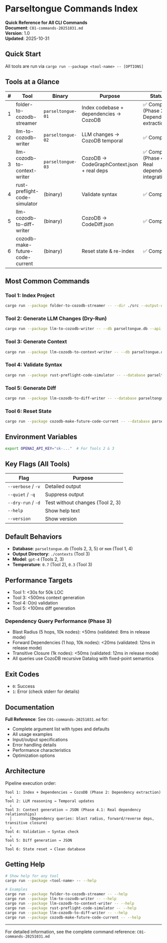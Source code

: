 # Parseltongue Commands Index

**Quick Reference for All CLI Commands**  
**Document**: `C01-commands-20251031.md`  
**Version**: 1.0  
**Updated**: 2025-10-31

## Quick Start

All tools are run via `cargo run --package <tool-name> -- [OPTIONS]`

## Tools at a Glance

| # | Tool | Binary | Purpose | Status |
|---|------|--------|---------|--------|
| 1 | folder-to-cozodb-streamer | `parseltongue-01` | Index codebase + dependencies → CozoDB | ✅ Complete (Phase 2: Dependency extraction) |
| 2 | llm-to-cozodb-writer | `parseltongue-02` | LLM changes → CozoDB temporal | ✅ Complete |
| 3 | llm-cozodb-to-context-writer | `parseltongue-03` | CozoDB → CodeGraphContext.json + real deps | ✅ Complete (Phase 4.1: Real dependency integration) |
| 4 | rust-preflight-code-simulator | (binary) | Validate syntax | ✅ Complete |
| 5 | llm-cozodb-to-diff-writer | (binary) | CozoDB → CodeDiff.json | ✅ Complete |
| 6 | cozodb-make-future-code-current | (binary) | Reset state & re-index | ✅ Complete |

## Most Common Commands

### Tool 1: Index Project
```bash
cargo run --package folder-to-cozodb-streamer -- --dir ./src --output-db sqlite:parseltongue.db --verbose
```

### Tool 2: Generate LLM Changes (Dry-Run)
```bash
cargo run --package llm-to-cozodb-writer -- --db parseltongue.db --api-key sk-... --dry-run --verbose
```

### Tool 3: Generate Context
```bash
cargo run --package llm-cozodb-to-context-writer -- --db parseltongue.db --api-key sk-... --output ./contexts --verbose
```

### Tool 4: Validate Syntax
```bash
cargo run --package rust-preflight-code-simulator -- --database parseltongue.db --verbose
```

### Tool 5: Generate Diff
```bash
cargo run --package llm-cozodb-to-diff-writer -- --database parseltongue.db --output ./CodeDiff.json
```

### Tool 6: Reset State
```bash
cargo run --package cozodb-make-future-code-current -- --database parseltongue.db --project-path . --verbose
```

## Environment Variables

```bash
export OPENAI_API_KEY="sk-..."  # For Tools 2 & 3
```

## Key Flags (All Tools)

| Flag | Purpose |
|------|---------|
| `--verbose` / `-v` | Detailed output |
| `--quiet` / `-q` | Suppress output |
| `--dry-run` / `-d` | Test without changes (Tool 2, 3) |
| `--help` | Show help text |
| `--version` | Show version |

## Default Behaviors

- **Database**: `parseltongue.db` (Tools 2, 3, 5) or `mem` (Tool 1, 4)
- **Output Directory**: `./contexts` (Tool 3)
- **Model**: `gpt-4` (Tools 2, 3)
- **Temperature**: `0.7` (Tool 2), `0.3` (Tool 3)

## Performance Targets

- Tool 1: <30s for 50k LOC
- Tool 3: <500ms context generation
- Tool 4: O(n) validation
- Tool 5: <100ms diff generation

### Dependency Query Performance (Phase 3)

- Blast Radius (5 hops, 10k nodes): <50ms (validated: 8ms in release mode)
- Forward Dependencies (1 hop, 10k nodes): <20ms (validated: 12ms in release mode)
- Transitive Closure (1k nodes): <50ms (validated: 12ms in release mode)
- All queries use CozoDB recursive Datalog with fixed-point semantics

## Exit Codes

- `0`: Success
- `1`: Error (check stderr for details)

## Documentation

**Full Reference**: See `C01-commands-20251031.md` for:
- Complete argument list with types and defaults
- All usage examples
- Input/output specifications
- Error handling details
- Performance characteristics
- Optimization options

## Architecture

Pipeline execution order:
```
Tool 1: Index + Dependencies → CozoDB (Phase 2: Dependency extraction)
  ↓
Tool 2: LLM reasoning → Temporal updates
  ↓
Tool 3: Context generation → JSON (Phase 4.1: Real dependency relationships)
  │        (Dependency queries: blast radius, forward/reverse deps, transitive closure)
  ↓
Tool 4: Validation → Syntax check
  ↓
Tool 5: Diff generation → JSON
  ↓
Tool 6: State reset → Clean database
```

## Getting Help

```bash
# Show help for any tool
cargo run --package <tool-name> -- --help

# Examples
cargo run --package folder-to-cozodb-streamer -- --help
cargo run --package llm-to-cozodb-writer -- --help
cargo run --package llm-cozodb-to-context-writer -- --help
cargo run --package rust-preflight-code-simulator -- --help
cargo run --package llm-cozodb-to-diff-writer -- --help
cargo run --package cozodb-make-future-code-current -- --help
```

---

For detailed information, see the complete command reference: `C01-commands-20251031.md`
